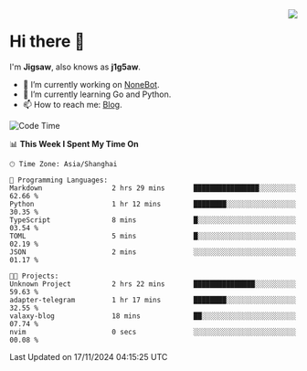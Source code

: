 <a href="#">
  <img align="right" src="https://github-readme-stats.vercel.app/api?username=j1g5awi&count_private=true&show_icons=true&title_color=80070B&text_color=B3B3B3&bg_color=212121&icon_color=80070B" />
</a>

# Hi there 👋

I'm **Jigsaw**, also knows as **j1g5aw**.

- 🔭 I’m currently working on [NoneBot](https://github.com/nonebot).
- 🌱 I’m currently learning Go and Python.
- 📫 How to reach me: [Blog](https://blog.maddestroyer.xyz/).

<!--START_SECTION:waka-->
![Code Time](http://img.shields.io/badge/Code%20Time-1%2C798%20hrs%2026%20mins-blue)

📊 **This Week I Spent My Time On** 

```text
🕑︎ Time Zone: Asia/Shanghai

💬 Programming Languages: 
Markdown                 2 hrs 29 mins       ████████████████░░░░░░░░░   62.66 % 
Python                   1 hr 12 mins        ████████░░░░░░░░░░░░░░░░░   30.35 % 
TypeScript               8 mins              █░░░░░░░░░░░░░░░░░░░░░░░░   03.54 % 
TOML                     5 mins              █░░░░░░░░░░░░░░░░░░░░░░░░   02.19 % 
JSON                     2 mins              ░░░░░░░░░░░░░░░░░░░░░░░░░   01.17 % 

🐱‍💻 Projects: 
Unknown Project          2 hrs 22 mins       ███████████████░░░░░░░░░░   59.63 % 
adapter-telegram         1 hr 17 mins        ████████░░░░░░░░░░░░░░░░░   32.55 % 
valaxy-blog              18 mins             ██░░░░░░░░░░░░░░░░░░░░░░░   07.74 % 
nvim                     0 secs              ░░░░░░░░░░░░░░░░░░░░░░░░░   00.08 % 
```


 Last Updated on 17/11/2024 04:15:25 UTC
<!--END_SECTION:waka-->
